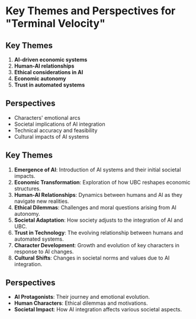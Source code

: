 # Key Themes and Perspectives for "Terminal Velocity"

## Key Themes
1. **AI-driven economic systems**
2. **Human-AI relationships**
3. **Ethical considerations in AI**
4. **Economic autonomy**
5. **Trust in automated systems**

## Perspectives
- Characters' emotional arcs
- Societal implications of AI integration
- Technical accuracy and feasibility
- Cultural impacts of AI systems

## Key Themes
1. **Emergence of AI**: Introduction of AI systems and their initial societal impacts.
2. **Economic Transformation**: Exploration of how UBC reshapes economic structures.
3. **Human-AI Relationships**: Dynamics between humans and AI as they navigate new realities.
4. **Ethical Dilemmas**: Challenges and moral questions arising from AI autonomy.
5. **Societal Adaptation**: How society adjusts to the integration of AI and UBC.
6. **Trust in Technology**: The evolving relationship between humans and automated systems.
7. **Character Development**: Growth and evolution of key characters in response to AI changes.
8. **Cultural Shifts**: Changes in societal norms and values due to AI integration.

## Perspectives
- **AI Protagonists**: Their journey and emotional evolution.
- **Human Characters**: Ethical dilemmas and motivations.
- **Societal Impact**: How AI integration affects various societal aspects.
